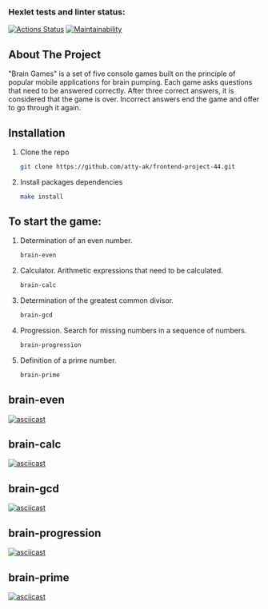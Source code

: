 ### Hexlet tests and linter status:
[![Actions Status](https://github.com/Atty-code/frontend-project-44/workflows/hexlet-check/badge.svg)](https://github.com/Atty-code/frontend-project-44/actions)
[![Maintainability](https://api.codeclimate.com/v1/badges/b1e879ce3ba970432c45/maintainability)](https://codeclimate.com/github/Atty-code/frontend-project-44/maintainability)

## About The Project

"Brain Games" is a set of five console games built on the principle of popular mobile applications for brain pumping. Each game asks questions that need to be answered correctly. After three correct answers, it is considered that the game is over. Incorrect answers end the game and offer to go through it again.

## Installation

1. Clone the repo
   ```bash
   git clone https://github.com/atty-ak/frontend-project-44.git
   ```

2. Install packages dependencies
   ```bash
   make install
   ```

## To start the game:

1. Determination of an even number.
   ```bash
   brain-even
   ```

2. Calculator. Arithmetic expressions that need to be calculated.
   ```bash
   brain-calc
   ```

3. Determination of the greatest common divisor.
   ```bash
   brain-gcd
   ```

4. Progression. Search for missing numbers in a sequence of numbers.
   ```bash
   brain-progression
   ```

5. Definition of a prime number.
   ```bash
   brain-prime
   ```

## brain-even 

[![asciicast](https://asciinema.org/a/548337.svg)](https://asciinema.org/a/548337)

## brain-calc

[![asciicast](https://asciinema.org/a/548590.svg)](https://asciinema.org/a/548590)

## brain-gcd

[![asciicast](https://asciinema.org/a/548601.svg)](https://asciinema.org/a/548601)

## brain-progression

[![asciicast](https://asciinema.org/a/548630.svg)](https://asciinema.org/a/548630)

## brain-prime

[![asciicast](https://asciinema.org/a/548634.svg)](https://asciinema.org/a/548634)
